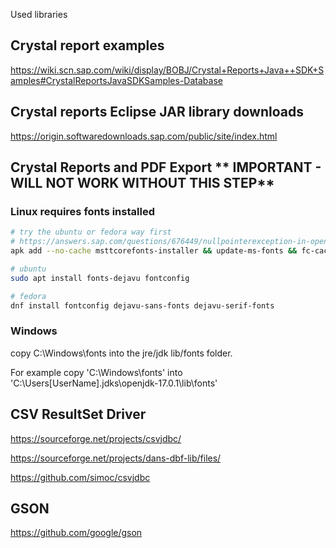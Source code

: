 
Used libraries

## Crystal report examples

https://wiki.scn.sap.com/wiki/display/BOBJ/Crystal+Reports+Java++SDK+Samples#CrystalReportsJavaSDKSamples-Database


## Crystal reports Eclipse JAR library downloads

https://origin.softwaredownloads.sap.com/public/site/index.html


## Crystal Reports and PDF Export ** IMPORTANT - WILL NOT WORK WITHOUT THIS STEP**

### Linux requires fonts installed
```bash
# try the ubuntu or fedora way first
# https://answers.sap.com/questions/676449/nullpointerexception-in-opentypefontmanager.html
apk add --no-cache msttcorefonts-installer && update-ms-fonts && fc-cache -f && ln -s /usr/share/fonts/truetype/msttcorefonts /usr/lib/jvm/default-jvm/jre/lib/fonts

# ubuntu
sudo apt install fonts-dejavu fontconfig 

# fedora
dnf install fontconfig dejavu-sans-fonts dejavu-serif-fonts
```

### Windows 

copy C:\Windows\fonts into the jre/jdk lib/fonts folder.

For example copy 'C:\Windows\fonts' into 'C:\Users\[UserName]\.jdks\openjdk-17.0.1\lib\fonts'


## CSV ResultSet Driver
https://sourceforge.net/projects/csvjdbc/

https://sourceforge.net/projects/dans-dbf-lib/files/

https://github.com/simoc/csvjdbc


## GSON

https://github.com/google/gson



